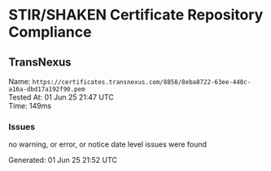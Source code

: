 # STIR/SHAKEN Certificate Repository Compliance

## TransNexus

Name: `https://certificates.transnexus.com/8858/8eba8722-63ee-448c-a16a-dbd17a192f90.pem`\
Tested At: 01 Jun 25 21:47 UTC\
Time: 149ms

### Issues

no warning, or error, or notice date level issues were found

Generated: 01 Jun 25 21:52 UTC